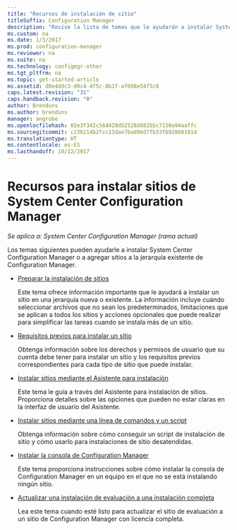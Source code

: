 ```yaml
---
title: "Recursos de instalación de sitio"
titleSuffix: Configuration Manager
description: "Revise la lista de temas que le ayudarán a instalar System Center Configuration Manager, o a agregar sitios a la jerarquía."
ms.custom: na
ms.date: 1/3/2017
ms.prod: configuration-manager
ms.reviewer: na
ms.suite: na
ms.technology: configmgr-other
ms.tgt_pltfrm: na
ms.topic: get-started-article
ms.assetid: d0e4ddc3-d9c4-4f5c-8b1f-af098e54f5c8
caps.latest.revision: "31"
caps.handback.revision: "0"
author: Brenduns
ms.author: brenduns
manager: angrobe
ms.openlocfilehash: 02e3f342c56d420d52528d882b5c7150a94aaffc
ms.sourcegitcommit: c236214b2fcc13dae7bad96d7fb33f692868191d
ms.translationtype: HT
ms.contentlocale: es-ES
ms.lasthandoff: 10/12/2017
---
```

# <a name="resources-for-installing-system-center-configuration-manager-sites"></a>Recursos para instalar sitios de System Center Configuration Manager

*Se aplica a: System Center Configuration Manager (rama actual)*

Los temas siguientes pueden ayudarle a instalar System Center Configuration Manager o a agregar sitios a la jerarquía existente de Configuration Manager.

- [Preparar la instalación de sitios](prepare-to-install-sites.md)

  Este tema ofrece información importante que le ayudará a instalar un sitio en una jerarquía nueva o existente. La información incluye cuándo seleccionar archivos que no sean los predeterminados, limitaciones que se aplican a todos los sitios y acciones opcionales que puede realizar para simplificar las tareas cuando se instala más de un sitio.

- [Requisitos previos para instalar un sitio](prerequisites-for-installing-sites.md)

  Obtenga información sobre los derechos y permisos de usuario que su cuenta debe tener para instalar un sitio y los requisitos previos correspondientes para cada tipo de sitio que puede instalar.

- [Instalar sitios mediante el Asistente para instalación](use-the-setup-wizard-to-install-sites.md)

  Este tema le guía a través del Asistente para instalación de sitios. Proporciona detalles sobre las opciones que pueden no estar claras en la interfaz de usuario del Asistente.  

- [Instalar sitios mediante una línea de comandos y un script](use-a-command-line-to-install-sites.md)

  Obtenga información sobre cómo conseguir un script de instalación de sitio y cómo usarlo para instalaciones de sitio desatendidas.

- [Instalar la consola de Configuration Manager](install-consoles.md)

  Este tema proporciona instrucciones sobre cómo instalar la consola de Configuration Manager en un equipo en el que no se está instalando ningún sitio.

- [Actualizar una instalación de evaluación a una instalación completa](upgrade-an-evaluation-install-to-a-full-install.md)

  Lea este tema cuando esté listo para actualizar el sitio de evaluación a un sitio de Configuration Manager con licencia completa.
